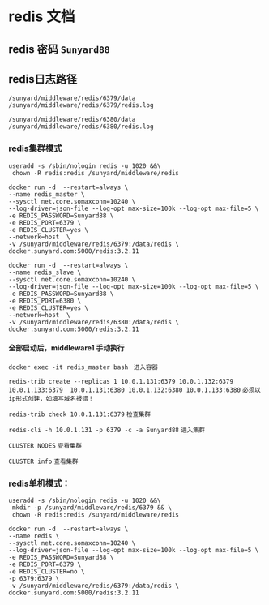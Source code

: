 # redis 文档
 

## redis 密码    `Sunyard88`
## redis日志路径

`/sunyard/middleware/redis/6379/data   /sunyard/middleware/redis/6379/redis.log`

`/sunyard/middleware/redis/6380/data   /sunyard/middleware/redis/6380/redis.log`

### redis集群模式
```
useradd -s /sbin/nologin redis -u 1020 &&\
 chown -R redis:redis /sunyard/middleware/redis
```
``` 
docker run -d  --restart=always \
--name redis_master \
--sysctl net.core.somaxconn=10240 \
--log-driver=json-file --log-opt max-size=100k --log-opt max-file=5 \
-e REDIS_PASSWORD=Sunyard88 \
-e REDIS_PORT=6379 \
-e REDIS_CLUSTER=yes \
--network=host  \
-v /sunyard/middleware/redis/6379:/data/redis \
docker.sunyard.com:5000/redis:3.2.11
```
```
docker run -d  --restart=always \
--name redis_slave \
--sysctl net.core.somaxconn=10240 \
--log-driver=json-file --log-opt max-size=100k --log-opt max-file=5 \
-e REDIS_PASSWORD=Sunyard88 \
-e REDIS_PORT=6380 \
-e REDIS_CLUSTER=yes \
--network=host  \
-v /sunyard/middleware/redis/6380:/data/redis \
docker.sunyard.com:5000/redis:3.2.11
```

#### 全部启动后，middleware1 手动执行
`docker exec -it redis_master bash `     `进入容器`

`redis-trib create --replicas 1 10.0.1.131:6379 10.0.1.132:6379 10.0.1.133:6379  10.0.1.131:6380 10.0.1.132:6380 10.0.1.133:6380`    `必须以ip形式创建，如填写域名报错！`

`redis-trib check 10.0.1.131:6379`    `检查集群`

`redis-cli -h 10.0.1.131 -p 6379 -c -a Sunyard88`   `进入集群`

`CLUSTER NODES`    `查看集群`

`CLUSTER info`        `查看集群`


### redis单机模式：
```
useradd -s /sbin/nologin redis -u 1020 &&\
 mkdir -p /sunyard/middleware/redis/6379 && \
 chown -R redis:redis /sunyard/middleware/redis
```
```
docker run -d  --restart=always \
--name redis \
--sysctl net.core.somaxconn=10240 \
--log-driver=json-file --log-opt max-size=100k --log-opt max-file=5 \
-e REDIS_PASSWORD=Sunyard88 \
-e REDIS_PORT=6379 \
-e REDIS_CLUSTER=no \
-p 6379:6379 \
-v /sunyard/middleware/redis/6379:/data/redis \
docker.sunyard.com:5000/redis:3.2.11
```
